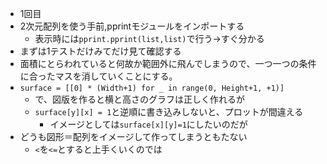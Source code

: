 * 1回目
* 2次元配列を使う手前,pprintモジュールをインポートする
    * 表示時には`pprint.pprint(list,list)`で行う→すぐ分かる
* まずは1テストだけみてだけ見て確認する
* 面積にとらわれていると何故か範囲外に飛んでしまうので、一つ一つの条件に合ったマスを消していくことにする。
* `surface = [[0] * (Width+1) for _ in range(0, Height+1, +1)]`
    * で、図版を作ると横と高さのグラフは正しく作れるが
    * `surface[y][x] = 1`と逆順に書き込みしないと、プロットが間違える
        * イメージとしては`surface[x][y]=1`にしたいのだが
* どうも図形＝配列をイメージして作ってしまうともたない
    * `<`を`<=`とすると上手くいくのでは